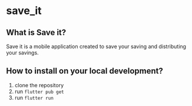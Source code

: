 # save_it

## What is Save it?

  Save it is a mobile application created to save your saving and distributing your savings.

## How to install on your local development?

  1. clone the repository
  2. run `flutter pub get`
  3. run `flutter run`
